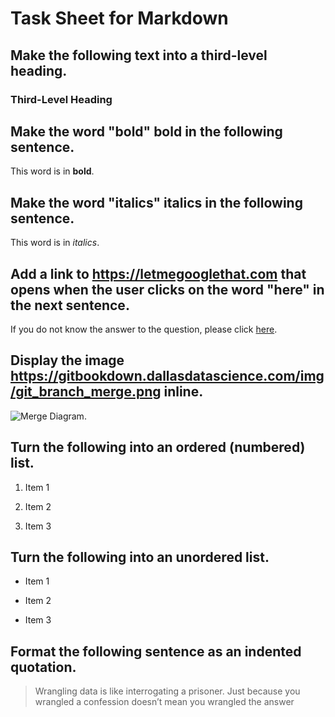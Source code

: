 # Task Sheet for Markdown

## Make the following text into a third-level heading. 

### Third-Level Heading

## Make the word "bold" bold in the following sentence. 

This word is in **bold**.

## Make the word "italics" italics in the following sentence. 

This word is in *italics*. 

## Add a link to https://letmegooglethat.com that opens when the user clicks on the word "here" in the next sentence. 

If you do not know the answer to the question, please click [here](https://letmegooglethat.com). 

## Display the image https://gitbookdown.dallasdatascience.com/img/git_branch_merge.png inline. 

![Merge Diagram](https://gitbookdown.dallasdatascience.com/img/git_branch_merge.png).

## Turn the following into an ordered (numbered) list. 

1. Item 1

2. Item 2

3. Item 3

## Turn the following into an unordered list.

- Item 1

- Item 2

- Item 3

## Format the following sentence as an indented quotation.

> Wrangling data is like interrogating a prisoner. Just because you wrangled a confession doesn’t mean you wrangled the answer